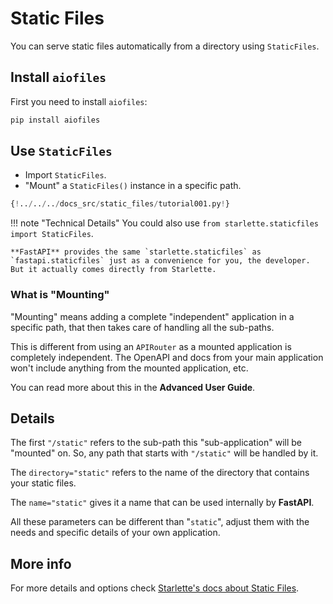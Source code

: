 # Static Files

You can serve static files automatically from a directory using `StaticFiles`.

## Install `aiofiles`

First you need to install `aiofiles`:

```bash
pip install aiofiles
```

## Use `StaticFiles`

* Import `StaticFiles`.
* "Mount" a `StaticFiles()` instance in a specific path.

```Python hl_lines="2 6"
{!../../../docs_src/static_files/tutorial001.py!}
```

!!! note "Technical Details"
    You could also use `from starlette.staticfiles import StaticFiles`.

    **FastAPI** provides the same `starlette.staticfiles` as `fastapi.staticfiles` just as a convenience for you, the developer. But it actually comes directly from Starlette.

### What is "Mounting"

"Mounting" means adding a complete "independent" application in a specific path, that then takes care of handling all the sub-paths.

This is different from using an `APIRouter` as a mounted application is completely independent. The OpenAPI and docs from your main application won't include anything from the mounted application, etc.

You can read more about this in the **Advanced User Guide**.

## Details

The first `"/static"` refers to the sub-path this "sub-application" will be "mounted" on. So, any path that starts with `"/static"` will be handled by it.

The `directory="static"` refers to the name of the directory that contains your static files.

The `name="static"` gives it a name that can be used internally by **FastAPI**.

All these parameters can be different than "`static`", adjust them with the needs and specific details of your own application.

## More info

For more details and options check <a href="https://www.starlette.io/staticfiles/" class="external-link" target="_blank">Starlette's docs about Static Files</a>.
